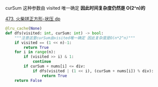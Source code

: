 curSum 这种参数由 visited 唯一确定
**因此时间复杂度仍然是 O(2^n)的**

[473. 火柴拼正方形-状压 dp](473.%20%E7%81%AB%E6%9F%B4%E6%8B%BC%E6%AD%A3%E6%96%B9%E5%BD%A2-%E7%8A%B6%E5%8E%8Bdp.py)

```Python
@lru_cache(None)
def dfs(visited: int, curSum: int) -> bool:
    """注意这里curSum由visited唯一确定 因此复杂度是O(n*2^n)"""
    if visited == (1 << n)-1:
        return True
    for i in range(n):
        if (visited >> i) & 1:
            continue
        if curSum + nums[i] <= div:
            if dfs(visited | (1 << i), (curSum + nums[i]) % div):
                return True
    return False
```
